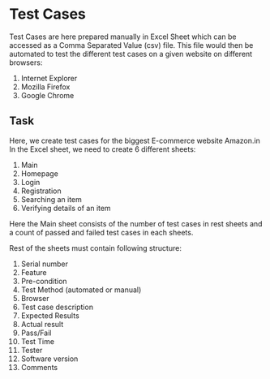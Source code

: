 # Test Cases
Test Cases are here prepared manually in Excel Sheet which can be accessed as a Comma Separated Value (csv) file.
This file would then be automated to test the different test cases on a given website on different browsers:

1. Internet Explorer
2. Mozilla Firefox
3. Google Chrome

## Task
Here, we create test cases for the biggest E-commerce website Amazon.in
In the Excel sheet, we need to create 6 different sheets:

1. Main
2. Homepage
3. Login
4. Registration
5. Searching an item
6. Verifying details of an item

Here the Main sheet consists of the number of test cases in rest sheets and a count of passed and failed test cases in each sheets.

Rest of the sheets must contain following structure:

1. Serial number
2. Feature
3. Pre-condition
4. Test Method (automated or manual)
5. Browser
6. Test case description
7. Expected Results
8. Actual result
9. Pass/Fail
10. Test Time
11. Tester
12. Software version
13. Comments
